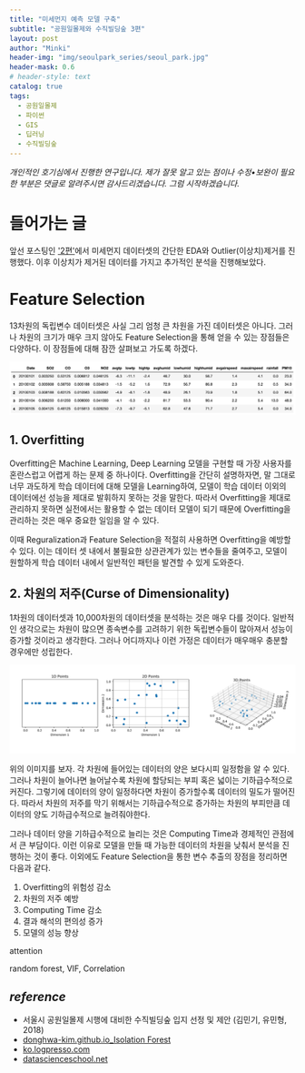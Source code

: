 ```yaml
---
title: "미세먼지 예측 모델 구축"
subtitle: "공원일몰제와 수직빌딩숲 3편"
layout: post
author: "Minki"
header-img: "img/seoulpark_series/seoul_park.jpg"
header-mask: 0.6
# header-style: text
catalog: true
tags:
  - 공원일몰제
  - 파이썬
  - GIS
  - 딥러닝
  - 수직빌딩숲
---
```


*개인적인 호기심에서 진행한 연구입니다. 제가 잘못 알고 있는 점이나 수정&#8226;보완이 필요한 부분은 댓글로 알려주시면 감사드리겠습니다. 그럼 시작하겠습니다.*

# 들어가는 글

앞선 포스팅인 ['2편'](https://minkithub.github.io/minki.github.io/%EB%8D%B0%EC%9D%B4%ED%84%B0%20%EC%B9%BC%EB%9F%BC/seoulpark2/)에서 미세먼지 데이터셋의 간단한 EDA와 Outlier(이상치)제거를
진행했다. 이후 이상치가 제거된 데이터를 가지고 추가적인 분석을 진행해보았다.

# Feature Selection

13차원의 독립변수 데이터셋은 사실 그리 엄청 큰 차원을 가진 데이터셋은 아니다. 그러나 차원의 크기가 매우 크지 않아도 Feature Selection을 통해 얻을 수 있는 장점들은 다양하다. 이 장점들에 대해 잠깐 살펴보고 가도록 하겠다.

![](/img/seoulpark_series/dataset.png)

## 1. Overfitting

Overfitting은 Machine Learning, Deep Learning 모델을 구현할 때 가장 사용자를 혼란스럽고 어렵게 하는 문제 중 하나이다. Overfitting을 간단히 설명하자면, 말 그대로 너무 과도하게 학습 데이터에 대해 모델을
Learning하여, 모델이 학습 데이터 이외의 데이터에선 성능을 제대로 발휘하지 못하는 것을 말한다. 따라서 Overfitting을 제대로 관리하지 못하면 실전에서는 활용할 수 없는 데이터 모델이 되기 때문에 Overfitting을 관리하는 것은
매우 중요한 일임을 알 수 있다.

이때 Reguralization과 Feature Selection을 적절히 사용하면 Overfitting을 예방할 수 있다. 이는 데이터 셋 내에서 불필요한 상관관계가 있는 변수들을 줄여주고, 모델이 원할하게 학습 데이터 내에서 일반적인 패턴을 발견할 수 있게 도와준다.

## 2. 차원의 저주(Curse of Dimensionality)

1차원의 데이터셋과 10,000차원의 데이터셋을 분석하는 것은 매우 다를 것이다. 일반적인 생각으로는 차원이 많으면 종속변수를 고려하기 위한 독립변수들이 많아져서 성능이 증가할 것이라고 생각한다. 그러나 어디까지나 이런 가정은 데이터가 매우매우 충분할 경우에만 성립한다.

![](/img/seoulpark_series/curse_of_dimensionality2.png)

위의 이미지를 보자. 각 차원에 들어있는 데이터의 양은 보다시피 일정함을 알 수 있다. 그러나 차원이 늘어나면 늘어날수록 차원에 할당되는 부피 혹은 넓이는 기하급수적으로 커진다. 그렇기에 데이터의 양이 일정하다면 차원이 증가할수록 데이터의 밀도가 떨어진다. 따라서 차원의 저주를 막기 위해서는 기하급수적으로 증가하는 차원의 부피만큼 데이터의 양도 기하급수적으로 늘려줘야한다.

그러나 데이터 양을 기하급수적으로 늘리는 것은 Computing Time과 경제적인 관점에서 큰 부담이다. 이런 이유로 모델을 만들 때 가능한 데이터의 차원을 낮춰서 분석을 진행하는 것이 좋다. 이외에도 Feature Selection을 통한
변수 추출의 장점을 정리하면 다음과 같다.

1. Overfitting의 위험성 감소
2. 차원의 저주 예방
3. Computing Time 감소
4. 결과 해석의 편의성 증가
5. 모델의 성능 향상


attention

random forest, VIF, Correlation

<!-- 
## *Series*

* ['1편-사라지는 도심 속 공원에 대한 해결책'](https://minkithub.github.io/minki.github.io/%EB%8D%B0%EC%9D%B4%ED%84%B0%20%EC%B9%BC%EB%9F%BC/seoulpark/)
* ['2편-미세먼지 EDA와 이상치 탐지 및 제거'](https://minkithub.github.io/minki.github.io/%EB%8D%B0%EC%9D%B4%ED%84%B0%20%EC%B9%BC%EB%9F%BC/seoulpark2/) -->

## *reference*

* 서울시 공원일몰제 시행에 대비한 수직빌딩숲 입지 선정 및 제안 (김민기, 유민형, 2018)
* [donghwa-kim.github.io_Isolation Forest](https://donghwa-kim.github.io/iforest.html)
* [ko.logpresso.com](https://ko.logpresso.com/documents/anomaly-detection)
* [datascienceschool.net](https://datascienceschool.net/view-notebook/f43be7d6515b48c0beb909826993c856/)

